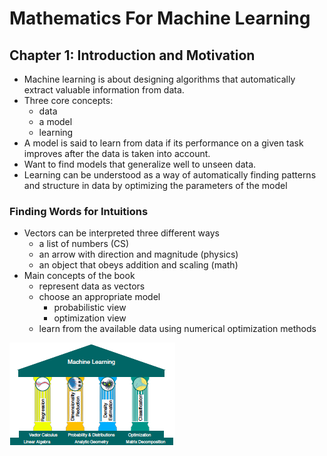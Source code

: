 # Mathematics For Machine Learning

## Chapter 1: Introduction and Motivation

* Machine learning is about designing algorithms that automatically extract valuable information from data.
* Three core concepts:
  * data
  * a model
  * learning
* A model is said to learn from data if its performance on a given task improves after the data is taken into account.
* Want to find models that generalize well to unseen data.
* Learning can be understood as a way of automatically finding patterns and structure in data by optimizing the parameters of the model

### Finding Words for Intuitions

* Vectors can be interpreted three different ways
  * a list of numbers (CS)
  * an arrow with direction and magnitude (physics)
  * an object that obeys addition and scaling (math)
* Main concepts of the book
  * represent data as vectors
  * choose an appropriate model
    * probabilistic view
    * optimization view
  * learn from the available data using numerical optimization methods

![image-20201103221126156](figures/image-20201103221126156.png)